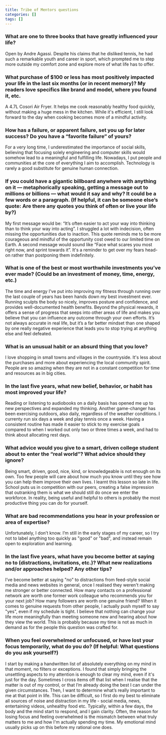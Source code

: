 ```yaml
---
title: Tribe of Mentors questions
categories: []
tags: []
---
```


### What are one to three books that have greatly influenced your life?
Open by Andre Agassi. Despite his claims that he disliked tennis, he had such a remarkable youth and career in sport, which prompted me to step more outside my comfort zone and explore more of what life has to offer.

### What purchase of $100 or less has most positively  impacted your life in the last six months (or in recent memory)? My  readers love specifics like brand and model, where you found it, etc.

A 4.7L Cosori Air Fryer. It helps me cook reasonably healthy food quickly, without making a huge mess in the kitchen. While it's efficient, I still look forward to the day when cooking becomes more of a mindful activity. 

### How has a failure, or apparent failure, set you up for later success? Do you have a “favorite failure” of yours?
For a very long time, I underestimated the importance of social skills, believing that focusing solely engineering and computer skills would somehow lead to a meaningful and fulfilling life. Nowadays,  I put people and communities at the core of everything I aim to accomplish. Technology is rarely a good substitute for genuine human connection.

### If you could have a gigantic billboard anywhere  with anything on it — metaphorically speaking, getting a message out to  millions or billions — what would it say and why? It could be a few  words or a paragraph. (If helpful, it can be someone else’s quote: Are  there any quotes you think of often or live your life by?)
My first message would be: “It’s often easier to act your way into thinking than to think your way into acting”. I struggled a lot with indecision, often missing the opportunities due to inaction. This quote reminds me to be more courageous and mindful of the opportunity cost owed to our limited time on Earth. A second message would sound like “Face what scares you most right now, and sprint towards it”. It's a reminder to get over my fears head-on rather than postponing them indefinitely.

### What is one of the best or most worthwhile investments you’ve ever made? (Could be an investment of money, time, energy, etc.)
The time and energy I've put into improving my fitness through running over the last couple of years has been hands down my best investment ever. Running sculpts the body so nicely, improves posture and confidence, and provides well-documented health benefits. Beyond the physical rewards, it offers a sense of progress that seeps into other areas of life and makes you believe that you can influence any outcome through your own efforts. It’s not always accurate in real life, but it’s a far better mindset than one shaped by one really negative experience that leads you to stop trying at anything else and feel defeated.

### What is an unusual habit or an absurd thing that you love?
I love shopping in small towns and villages in the countryside. It's less about the purchases and more about experiencing the local community spirit. People are so amazing when they are not in a constant competition for time and resources as in big cities.

### In the last five years, what new belief, behavior, or habit has most improved your life?
Reading or listening to audiobooks on a daily basis has opened me up to new perspectives and expanded my thinking. Another game-changer has been exercising outdoors, also daily, regardless of the weather conditions. I currenty run six days a week and play tennis once a week. Having a consistent routine has made it easier to stick to my exercise goals compared to when I worked out only two or three times a week, and had to think about allocating rest days.

### What advice would you give to a smart, driven college student about to enter the “real world”? What advice should they ignore?
Being smart, driven, good, nice, kind, or knowledgeable is not enough on its own. Too few people will care about how much you know until they see how you can help them improve their own lives. I learnt this lesson so late in life. School puts us in competition with our peers, creating a false impression that outranking them is what we should still do once we enter the workforce. In reality, being useful and helpful to others is probably the most productive thing you can do for yourself.

### What are bad recommendations you hear in your profession or area of expertise?
Unfortunately, I don’t know. I’m still in the early stages of my career, so I try not to label anything too quickly as "good" or "bad", and instead remain open to exploration and learning.

### In the last five years, what have you become  better at saying no to (distractions, invitations, etc.)? What new  realizations and/or approaches helped? Any other tips?
I’ve become better at saying "no" to distractions from feed-style social media and news websites in general, once I realised they weren't making me stronger or better connected. How many contacts on a professional network are worth one former work colleague who recommends you for your next job? How many followers are worth one genuine friend? 
When it comes to genuine requests from other people, I actually push myself to say "yes", even if my schedule is tight. I believe that nothing can change your life more meaningfully than meeting someone new and hearing about how they view the world. This is probably because my time is not as much in demand as for the people this question was crafted for.

### When you feel overwhelmed or unfocused, or have lost your focus temporarily, what do you do? (If helpful: What questions  do you ask yourself?)
I start by making a handwritten list of absolutely everything on my mind in that moment, no filters or exceptions. I found that simply bringing the unsettling aspects to my attention is enough to clear my mind, even if it's just for the day. Sometimes I cross items off  that list when I realise that the matter is out of my control, or that I’m already doing the best I can under the given circumstances.
Then, I want to determine what’s really important to me at that point in life. This can be difficult, so I first do my best to eliminate all sources of noise and distraction in my life - social media, news, entertaining videos, unhealthy food etc. Typically, within a few days, the body and the mind start to respond, and I gain clarity. Often, the reason for losing focus and feeling overwhelmed is the mismatch between what truly matters to me and how I'm actually spending my time. My emotional mind usually picks up on this before my rational one does.
